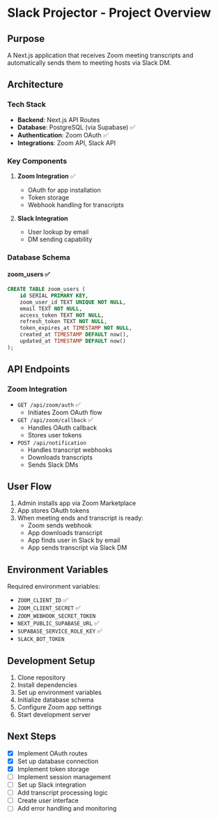 # Slack Projector - Project Overview

## Purpose
A Next.js application that receives Zoom meeting transcripts and automatically sends them to meeting hosts via Slack DM.

## Architecture

### Tech Stack
- **Backend**: Next.js API Routes
- **Database**: PostgreSQL (via Supabase) ✅
- **Authentication**: Zoom OAuth ✅
- **Integrations**: Zoom API, Slack API

### Key Components
1. **Zoom Integration** ✅
   - OAuth for app installation
   - Token storage
   - Webhook handling for transcripts

2. **Slack Integration**
   - User lookup by email
   - DM sending capability

### Database Schema

#### zoom_users ✅
```sql
CREATE TABLE zoom_users (
    id SERIAL PRIMARY KEY,
    zoom_user_id TEXT UNIQUE NOT NULL,
    email TEXT NOT NULL,
    access_token TEXT NOT NULL,
    refresh_token TEXT NOT NULL,
    token_expires_at TIMESTAMP NOT NULL,
    created_at TIMESTAMP DEFAULT now(),
    updated_at TIMESTAMP DEFAULT now()
);
```

## API Endpoints

### Zoom Integration
- `GET /api/zoom/auth` ✅
  - Initiates Zoom OAuth flow
- `GET /api/zoom/callback` ✅
  - Handles OAuth callback
  - Stores user tokens
- `POST /api/notification`
  - Handles transcript webhooks
  - Downloads transcripts
  - Sends Slack DMs

## User Flow
1. Admin installs app via Zoom Marketplace
2. App stores OAuth tokens
3. When meeting ends and transcript is ready:
   - Zoom sends webhook
   - App downloads transcript
   - App finds user in Slack by email
   - App sends transcript via Slack DM

## Environment Variables
Required environment variables:
- `ZOOM_CLIENT_ID` ✅
- `ZOOM_CLIENT_SECRET` ✅
- `ZOOM_WEBHOOK_SECRET_TOKEN`
- `NEXT_PUBLIC_SUPABASE_URL` ✅
- `SUPABASE_SERVICE_ROLE_KEY` ✅
- `SLACK_BOT_TOKEN`

## Development Setup
1. Clone repository
2. Install dependencies
3. Set up environment variables
4. Initialize database schema
5. Configure Zoom app settings
6. Start development server

## Next Steps
- [x] Implement OAuth routes
- [x] Set up database connection
- [x] Implement token storage
- [ ] Implement session management
- [ ] Set up Slack integration
- [ ] Add transcript processing logic
- [ ] Create user interface
- [ ] Add error handling and monitoring
